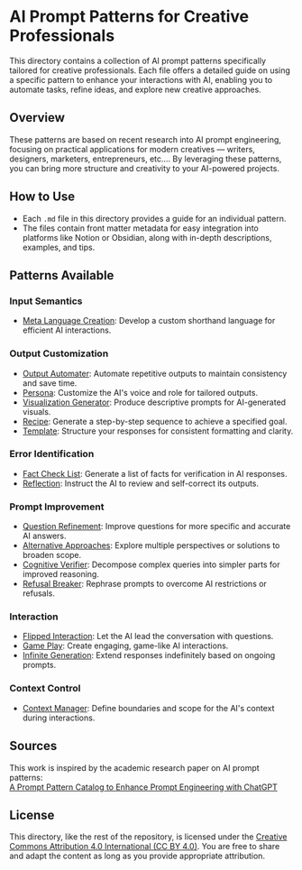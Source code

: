 # AI Prompt Patterns for Creative Professionals

This directory contains a collection of AI prompt patterns specifically tailored for creative professionals. Each file offers a detailed guide on using a specific pattern to enhance your interactions with AI, enabling you to automate tasks, refine ideas, and explore new creative approaches.

## Overview

These patterns are based on recent research into AI prompt engineering, focusing on practical applications for modern creatives — writers, designers, marketers, entrepreneurs, etc.... By leveraging these patterns, you can bring more structure and creativity to your AI-powered projects.

## How to Use

- Each `.md` file in this directory provides a guide for an individual pattern.
- The files contain front matter metadata for easy integration into platforms like Notion or Obsidian, along with in-depth descriptions, examples, and tips.

## Patterns Available

### Input Semantics
- [Meta Language Creation](meta_language_creation.md): Develop a custom shorthand language for efficient AI interactions.

### Output Customization
- [Output Automater](output_automater.md): Automate repetitive outputs to maintain consistency and save time.
- [Persona](persona.md): Customize the AI's voice and role for tailored outputs.
- [Visualization Generator](visualization_generator.md): Produce descriptive prompts for AI-generated visuals.
- [Recipe](recipe.md): Generate a step-by-step sequence to achieve a specified goal.
- [Template](template.md): Structure your responses for consistent formatting and clarity.

### Error Identification
- [Fact Check List](fact_check_list.md): Generate a list of facts for verification in AI responses.
- [Reflection](reflection.md): Instruct the AI to review and self-correct its outputs.

### Prompt Improvement
- [Question Refinement](question_refinement.md): Improve questions for more specific and accurate AI answers.
- [Alternative Approaches](alternative_approaches.md): Explore multiple perspectives or solutions to broaden scope.
- [Cognitive Verifier](cognitive_verifier.md): Decompose complex queries into simpler parts for improved reasoning.
- [Refusal Breaker](refusal_breaker.md): Rephrase prompts to overcome AI restrictions or refusals.

### Interaction
- [Flipped Interaction](flipped_interaction.md): Let the AI lead the conversation with questions.
- [Game Play](game_play.md): Create engaging, game-like AI interactions.
- [Infinite Generation](infinite_generation.md): Extend responses indefinitely based on ongoing prompts.

### Context Control
- [Context Manager](context_manager.md): Define boundaries and scope for the AI's context during interactions.

## Sources

This work is inspired by the academic research paper on AI prompt patterns:  
[A Prompt Pattern Catalog to Enhance Prompt Engineering with ChatGPT](https://arxiv.org/abs/2302.11382)

## License

This directory, like the rest of the repository, is licensed under the [Creative Commons Attribution 4.0 International (CC BY 4.0)](../LICENSE). You are free to share and adapt the content as long as you provide appropriate attribution.